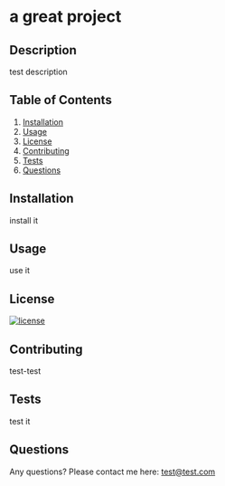 #  a great project

  ## Description
   test description

  ## Table of Contents
  1. [Installation](#installation)
  2. [Usage](#usage)
  3. [License](#license)
  4. [Contributing](#contributing)
  5. [Tests](#tests)
  6. [Questions](#questions)
 
  ## Installation
   install it

  ## Usage
   use it

  ## License
  [![license](https://img.shields.io/badge/license-undefined-blue)](https://shields.io)

  ## Contributing
   test-test

  ## Tests
   test it

  ## Questions
  Any questions? Please contact me here: test@test.com
